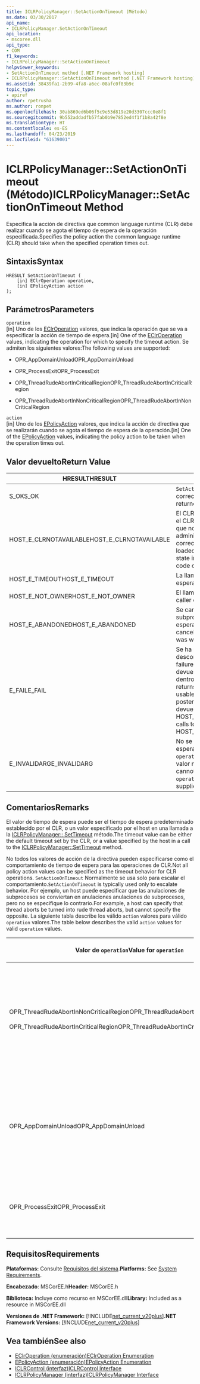 ```yaml
---
title: ICLRPolicyManager::SetActionOnTimeout (Método)
ms.date: 03/30/2017
api_name:
- ICLRPolicyManager.SetActionOnTimeout
api_location:
- mscoree.dll
api_type:
- COM
f1_keywords:
- ICLRPolicyManager::SetActionOnTimeout
helpviewer_keywords:
- SetActionOnTimeout method [.NET Framework hosting]
- ICLRPolicyManager::SetActionOnTimeout method [.NET Framework hosting]
ms.assetid: 38439fa1-2b99-4fa8-a6ec-08afc0f83b9c
topic_type:
- apiref
author: rpetrusha
ms.author: ronpet
ms.openlocfilehash: 30ab869ed6b06f5c9e53d819e20d3307ccc0e8f1
ms.sourcegitcommit: 9b552addadfb57fab0b9e7852ed4f1f1b8a42f8e
ms.translationtype: HT
ms.contentlocale: es-ES
ms.lasthandoff: 04/23/2019
ms.locfileid: "61639001"
---
```

# <a name="iclrpolicymanagersetactionontimeout-method"></a><span data-ttu-id="fdea0-102">ICLRPolicyManager::SetActionOnTimeout (Método)</span><span class="sxs-lookup"><span data-stu-id="fdea0-102">ICLRPolicyManager::SetActionOnTimeout Method</span></span>
<span data-ttu-id="fdea0-103">Especifica la acción de directiva que common language runtime (CLR) debe realizar cuando se agota el tiempo de espera de la operación especificada.</span><span class="sxs-lookup"><span data-stu-id="fdea0-103">Specifies the policy action the common language runtime (CLR) should take when the specified operation times out.</span></span>  
  
## <a name="syntax"></a><span data-ttu-id="fdea0-104">Sintaxis</span><span class="sxs-lookup"><span data-stu-id="fdea0-104">Syntax</span></span>  
  
```  
HRESULT SetActionOnTimeout (  
    [in] EClrOperation operation,  
    [in] EPolicyAction action  
);  
```  
  
## <a name="parameters"></a><span data-ttu-id="fdea0-105">Parámetros</span><span class="sxs-lookup"><span data-stu-id="fdea0-105">Parameters</span></span>  
 `operation`  
 <span data-ttu-id="fdea0-106">[in] Uno de los [EClrOperation](../../../../docs/framework/unmanaged-api/hosting/eclroperation-enumeration.md) valores, que indica la operación que se va a especificar la acción de tiempo de espera.</span><span class="sxs-lookup"><span data-stu-id="fdea0-106">[in] One of the [EClrOperation](../../../../docs/framework/unmanaged-api/hosting/eclroperation-enumeration.md) values, indicating the operation for which to specify the timeout action.</span></span> <span data-ttu-id="fdea0-107">Se admiten los siguientes valores:</span><span class="sxs-lookup"><span data-stu-id="fdea0-107">The following values are supported:</span></span>  
  
- <span data-ttu-id="fdea0-108">OPR_AppDomainUnload</span><span class="sxs-lookup"><span data-stu-id="fdea0-108">OPR_AppDomainUnload</span></span>  
  
- <span data-ttu-id="fdea0-109">OPR_ProcessExit</span><span class="sxs-lookup"><span data-stu-id="fdea0-109">OPR_ProcessExit</span></span>  
  
- <span data-ttu-id="fdea0-110">OPR_ThreadRudeAbortInCriticalRegion</span><span class="sxs-lookup"><span data-stu-id="fdea0-110">OPR_ThreadRudeAbortInCriticalRegion</span></span>  
  
- <span data-ttu-id="fdea0-111">OPR_ThreadRudeAbortInNonCriticalRegion</span><span class="sxs-lookup"><span data-stu-id="fdea0-111">OPR_ThreadRudeAbortInNonCriticalRegion</span></span>  
  
 `action`  
 <span data-ttu-id="fdea0-112">[in] Uno de los [EPolicyAction](../../../../docs/framework/unmanaged-api/hosting/epolicyaction-enumeration.md) valores, que indica la acción de directiva que se realizarán cuando se agota el tiempo de espera de la operación.</span><span class="sxs-lookup"><span data-stu-id="fdea0-112">[in] One of the [EPolicyAction](../../../../docs/framework/unmanaged-api/hosting/epolicyaction-enumeration.md) values, indicating the policy action to be taken when the operation times out.</span></span>  
  
## <a name="return-value"></a><span data-ttu-id="fdea0-113">Valor devuelto</span><span class="sxs-lookup"><span data-stu-id="fdea0-113">Return Value</span></span>  
  
|<span data-ttu-id="fdea0-114">HRESULT</span><span class="sxs-lookup"><span data-stu-id="fdea0-114">HRESULT</span></span>|<span data-ttu-id="fdea0-115">Descripción</span><span class="sxs-lookup"><span data-stu-id="fdea0-115">Description</span></span>|  
|-------------|-----------------|  
|<span data-ttu-id="fdea0-116">S_OK</span><span class="sxs-lookup"><span data-stu-id="fdea0-116">S_OK</span></span>|<span data-ttu-id="fdea0-117">`SetActionOnTimeout` se devolvió correctamente.</span><span class="sxs-lookup"><span data-stu-id="fdea0-117">`SetActionOnTimeout` returned successfully.</span></span>|  
|<span data-ttu-id="fdea0-118">HOST_E_CLRNOTAVAILABLE</span><span class="sxs-lookup"><span data-stu-id="fdea0-118">HOST_E_CLRNOTAVAILABLE</span></span>|<span data-ttu-id="fdea0-119">El CLR no se ha cargado en un proceso o el CLR se encuentra en un estado en el que no se puede ejecutar código administrado o procesar la llamada correctamente.</span><span class="sxs-lookup"><span data-stu-id="fdea0-119">The CLR has not been loaded into a process, or the CLR is in a state in which it cannot run managed code or process the call successfully.</span></span>|  
|<span data-ttu-id="fdea0-120">HOST_E_TIMEOUT</span><span class="sxs-lookup"><span data-stu-id="fdea0-120">HOST_E_TIMEOUT</span></span>|<span data-ttu-id="fdea0-121">La llamada ha agotado el tiempo de espera.</span><span class="sxs-lookup"><span data-stu-id="fdea0-121">The call timed out.</span></span>|  
|<span data-ttu-id="fdea0-122">HOST_E_NOT_OWNER</span><span class="sxs-lookup"><span data-stu-id="fdea0-122">HOST_E_NOT_OWNER</span></span>|<span data-ttu-id="fdea0-123">El llamador no posee el bloqueo.</span><span class="sxs-lookup"><span data-stu-id="fdea0-123">The caller does not own the lock.</span></span>|  
|<span data-ttu-id="fdea0-124">HOST_E_ABANDONED</span><span class="sxs-lookup"><span data-stu-id="fdea0-124">HOST_E_ABANDONED</span></span>|<span data-ttu-id="fdea0-125">Se canceló un evento mientras un subproceso bloqueado o fibra estaba esperando en ella.</span><span class="sxs-lookup"><span data-stu-id="fdea0-125">An event was canceled while a blocked thread or fiber was waiting on it.</span></span>|  
|<span data-ttu-id="fdea0-126">E_FAIL</span><span class="sxs-lookup"><span data-stu-id="fdea0-126">E_FAIL</span></span>|<span data-ttu-id="fdea0-127">Se ha producido un error irrecuperable desconocido.</span><span class="sxs-lookup"><span data-stu-id="fdea0-127">An unknown catastrophic failure occurred.</span></span> <span data-ttu-id="fdea0-128">Después de un método devuelve E_FAIL, CLR ya no es utilizable dentro del proceso.</span><span class="sxs-lookup"><span data-stu-id="fdea0-128">After a method returns E_FAIL, the CLR is no longer usable within the process.</span></span> <span data-ttu-id="fdea0-129">Las llamadas posteriores a métodos de hospedaje devuelven HOST_E_CLRNOTAVAILABLE.</span><span class="sxs-lookup"><span data-stu-id="fdea0-129">Subsequent calls to hosting methods return HOST_E_CLRNOTAVAILABLE.</span></span>|  
|<span data-ttu-id="fdea0-130">E_INVALIDARG</span><span class="sxs-lookup"><span data-stu-id="fdea0-130">E_INVALIDARG</span></span>|<span data-ttu-id="fdea0-131">No se puede establecer un tiempo de espera para el elemento especificado `operation`, o se ha proporcionado un valor no válido para `operation`.</span><span class="sxs-lookup"><span data-stu-id="fdea0-131">A timeout cannot be set for the specified `operation`, or an invalid value was supplied for `operation`.</span></span>|  
  
## <a name="remarks"></a><span data-ttu-id="fdea0-132">Comentarios</span><span class="sxs-lookup"><span data-stu-id="fdea0-132">Remarks</span></span>  
 <span data-ttu-id="fdea0-133">El valor de tiempo de espera puede ser el tiempo de espera predeterminado establecido por el CLR, o un valor especificado por el host en una llamada a la [ICLRPolicyManager:: SetTimeout](../../../../docs/framework/unmanaged-api/hosting/iclrpolicymanager-settimeout-method.md) método.</span><span class="sxs-lookup"><span data-stu-id="fdea0-133">The timeout value can be either the default timeout set by the CLR, or a value specified by the host in a call to the [ICLRPolicyManager::SetTimeout](../../../../docs/framework/unmanaged-api/hosting/iclrpolicymanager-settimeout-method.md) method.</span></span>  
  
 <span data-ttu-id="fdea0-134">No todos los valores de acción de la directiva pueden especificarse como el comportamiento de tiempo de espera para las operaciones de CLR.</span><span class="sxs-lookup"><span data-stu-id="fdea0-134">Not all policy action values can be specified as the timeout behavior for CLR operations.</span></span> <span data-ttu-id="fdea0-135">`SetActionOnTimeout` Normalmente se usa solo para escalar el comportamiento.</span><span class="sxs-lookup"><span data-stu-id="fdea0-135">`SetActionOnTimeout` is typically used only to escalate behavior.</span></span> <span data-ttu-id="fdea0-136">Por ejemplo, un host puede especificar que las anulaciones de subprocesos se conviertan en anulaciones anulaciones de subprocesos, pero no se especifique lo contrario.</span><span class="sxs-lookup"><span data-stu-id="fdea0-136">For example, a host can specify that thread aborts be turned into rude thread aborts, but cannot specify the opposite.</span></span> <span data-ttu-id="fdea0-137">La siguiente tabla describe los válido `action` valores para válido `operation` valores.</span><span class="sxs-lookup"><span data-stu-id="fdea0-137">The table below describes the valid `action` values for valid `operation` values.</span></span>  
  
|<span data-ttu-id="fdea0-138">Valor de `operation`</span><span class="sxs-lookup"><span data-stu-id="fdea0-138">Value for `operation`</span></span>|<span data-ttu-id="fdea0-139">Valores válidos para `action`</span><span class="sxs-lookup"><span data-stu-id="fdea0-139">Valid values for `action`</span></span>|  
|---------------------------|-------------------------------|  
|<span data-ttu-id="fdea0-140">OPR_ThreadRudeAbortInNonCriticalRegion</span><span class="sxs-lookup"><span data-stu-id="fdea0-140">OPR_ThreadRudeAbortInNonCriticalRegion</span></span><br /><br /> <span data-ttu-id="fdea0-141">OPR_ThreadRudeAbortInCriticalRegion</span><span class="sxs-lookup"><span data-stu-id="fdea0-141">OPR_ThreadRudeAbortInCriticalRegion</span></span>|<span data-ttu-id="fdea0-142">-   eRudeAbortThread</span><span class="sxs-lookup"><span data-stu-id="fdea0-142">-   eRudeAbortThread</span></span><br /><span data-ttu-id="fdea0-143">-   eUnloadAppDomain</span><span class="sxs-lookup"><span data-stu-id="fdea0-143">-   eUnloadAppDomain</span></span><br /><span data-ttu-id="fdea0-144">-   eRudeUnloadAppDomain</span><span class="sxs-lookup"><span data-stu-id="fdea0-144">-   eRudeUnloadAppDomain</span></span><br /><span data-ttu-id="fdea0-145">-   eExitProcess</span><span class="sxs-lookup"><span data-stu-id="fdea0-145">-   eExitProcess</span></span><br /><span data-ttu-id="fdea0-146">-   eFastExitProcess</span><span class="sxs-lookup"><span data-stu-id="fdea0-146">-   eFastExitProcess</span></span><br /><span data-ttu-id="fdea0-147">-   eRudeExitProcess</span><span class="sxs-lookup"><span data-stu-id="fdea0-147">-   eRudeExitProcess</span></span><br /><span data-ttu-id="fdea0-148">-   eDisableRuntime</span><span class="sxs-lookup"><span data-stu-id="fdea0-148">-   eDisableRuntime</span></span>|  
|<span data-ttu-id="fdea0-149">OPR_AppDomainUnload</span><span class="sxs-lookup"><span data-stu-id="fdea0-149">OPR_AppDomainUnload</span></span>|<span data-ttu-id="fdea0-150">-   eUnloadAppDomain</span><span class="sxs-lookup"><span data-stu-id="fdea0-150">-   eUnloadAppDomain</span></span><br /><span data-ttu-id="fdea0-151">-   eRudeUnloadAppDomain</span><span class="sxs-lookup"><span data-stu-id="fdea0-151">-   eRudeUnloadAppDomain</span></span><br /><span data-ttu-id="fdea0-152">-   eExitProcess</span><span class="sxs-lookup"><span data-stu-id="fdea0-152">-   eExitProcess</span></span><br /><span data-ttu-id="fdea0-153">-   eFastExitProcess</span><span class="sxs-lookup"><span data-stu-id="fdea0-153">-   eFastExitProcess</span></span><br /><span data-ttu-id="fdea0-154">-   eRudeExitProcess</span><span class="sxs-lookup"><span data-stu-id="fdea0-154">-   eRudeExitProcess</span></span><br /><span data-ttu-id="fdea0-155">-   eDisableRuntime</span><span class="sxs-lookup"><span data-stu-id="fdea0-155">-   eDisableRuntime</span></span>|  
|<span data-ttu-id="fdea0-156">OPR_ProcessExit</span><span class="sxs-lookup"><span data-stu-id="fdea0-156">OPR_ProcessExit</span></span>|<span data-ttu-id="fdea0-157">-   eExitProcess</span><span class="sxs-lookup"><span data-stu-id="fdea0-157">-   eExitProcess</span></span><br /><span data-ttu-id="fdea0-158">-   eFastExitProcess</span><span class="sxs-lookup"><span data-stu-id="fdea0-158">-   eFastExitProcess</span></span><br /><span data-ttu-id="fdea0-159">-   eRudeExitProcess</span><span class="sxs-lookup"><span data-stu-id="fdea0-159">-   eRudeExitProcess</span></span><br /><span data-ttu-id="fdea0-160">-   eDisableRuntime</span><span class="sxs-lookup"><span data-stu-id="fdea0-160">-   eDisableRuntime</span></span>|  
  
## <a name="requirements"></a><span data-ttu-id="fdea0-161">Requisitos</span><span class="sxs-lookup"><span data-stu-id="fdea0-161">Requirements</span></span>  
 <span data-ttu-id="fdea0-162">**Plataformas:** Consulte [Requisitos del sistema](../../../../docs/framework/get-started/system-requirements.md).</span><span class="sxs-lookup"><span data-stu-id="fdea0-162">**Platforms:** See [System Requirements](../../../../docs/framework/get-started/system-requirements.md).</span></span>  
  
 <span data-ttu-id="fdea0-163">**Encabezado**: MSCorEE.h</span><span class="sxs-lookup"><span data-stu-id="fdea0-163">**Header:** MSCorEE.h</span></span>  
  
 <span data-ttu-id="fdea0-164">**Biblioteca:** Incluye como recurso en MSCorEE.dll</span><span class="sxs-lookup"><span data-stu-id="fdea0-164">**Library:** Included as a resource in MSCorEE.dll</span></span>  
  
 <span data-ttu-id="fdea0-165">**Versiones de .NET Framework:** [!INCLUDE[net_current_v20plus](../../../../includes/net-current-v20plus-md.md)]</span><span class="sxs-lookup"><span data-stu-id="fdea0-165">**.NET Framework Versions:** [!INCLUDE[net_current_v20plus](../../../../includes/net-current-v20plus-md.md)]</span></span>  
  
## <a name="see-also"></a><span data-ttu-id="fdea0-166">Vea también</span><span class="sxs-lookup"><span data-stu-id="fdea0-166">See also</span></span>

- [<span data-ttu-id="fdea0-167">EClrOperation (enumeración)</span><span class="sxs-lookup"><span data-stu-id="fdea0-167">EClrOperation Enumeration</span></span>](../../../../docs/framework/unmanaged-api/hosting/eclroperation-enumeration.md)
- [<span data-ttu-id="fdea0-168">EPolicyAction (enumeración)</span><span class="sxs-lookup"><span data-stu-id="fdea0-168">EPolicyAction Enumeration</span></span>](../../../../docs/framework/unmanaged-api/hosting/epolicyaction-enumeration.md)
- [<span data-ttu-id="fdea0-169">ICLRControl (interfaz)</span><span class="sxs-lookup"><span data-stu-id="fdea0-169">ICLRControl Interface</span></span>](../../../../docs/framework/unmanaged-api/hosting/iclrcontrol-interface.md)
- [<span data-ttu-id="fdea0-170">ICLRPolicyManager (interfaz)</span><span class="sxs-lookup"><span data-stu-id="fdea0-170">ICLRPolicyManager Interface</span></span>](../../../../docs/framework/unmanaged-api/hosting/iclrpolicymanager-interface.md)
